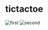 # tictactoe

![first](https://user-images.githubusercontent.com/52231690/100193449-d2aa5c00-2f19-11eb-9cbb-8a9a5d819179.png)
![second](https://user-images.githubusercontent.com/52231690/100193458-d6d67980-2f19-11eb-943b-ac75c71cf995.png)
